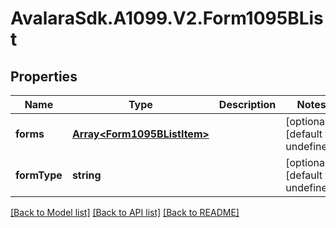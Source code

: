 # AvalaraSdk.A1099.V2.Form1095BList

## Properties

Name | Type | Description | Notes
------------ | ------------- | ------------- | -------------
**forms** | [**Array&lt;Form1095BListItem&gt;**](Form1095BListItem.md) |  | [optional] [default to undefined]
**formType** | **string** |  | [optional] [default to undefined]

[[Back to Model list]](../../../README.md#documentation-for-models) [[Back to API list]](../../../README.md#documentation-for-api-endpoints) [[Back to README]](../../../README.md)

